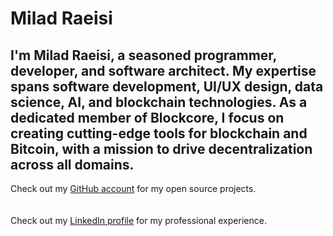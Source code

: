 # Milad Raeisi

<h2 class="highlight">
I'm Milad Raeisi, a seasoned programmer, developer, and software architect. My expertise spans software development, UI/UX design, data science, AI, and blockchain technologies. As a dedicated member of Blockcore, I focus on creating cutting-edge tools for blockchain and Bitcoin, with a mission to drive decentralization across all domains.
</h2>

<div class="box">
<a href="https://github.com/miladsoft"><i class="fa-5x fab fa-github"></i></a>
<div>Check out my <a href="https://github.com/miladsoft">GitHub account</a> for my open source projects.</div>
</div>
<br>
<br>
 
<div class="box">
<a href="https://www.linkedin.com/in/miladraeisi"><i class="fa-5x fab fa-linkedin-in"></i></a>
<div>Check out my <a href="https://www.linkedin.com/in/miladraeisi">LinkedIn profile</a> for my professional experience.</div>
</div>

 